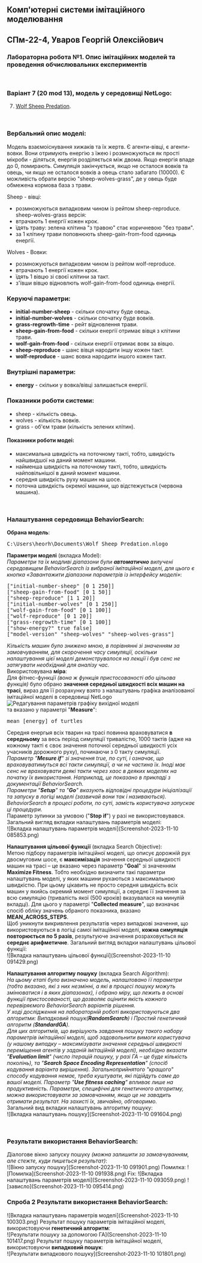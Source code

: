 ## Комп'ютерні системи імітаційного моделювання
## СПм-22-4, **Уваров Георгій Олексійович**
### Лабораторна робота №**1**. Опис імітаційних моделей та проведення обчислювальних експериментів

<br>

### Варіант 7 (20 mod 13), модель у середовищі NetLogo:
7. [Wolf Sheep Predation](http://www.netlogoweb.org/launch#http://www.netlogoweb.org/assets/modelslib/Sample%20Models/Biology/Wolf%20Sheep%20Predation.nlogo).

<br>

### Вербальний опис моделі:
Модель взаємоіснування хижаків та їх жертв. Є агенти-вівці, є агенти-вовки. Вони отримують енергію з їжею і розмножуються як прості мікроби - діляться, енергія розділяється між двома. Якщо енергія впаде до 0, помирають.
Симуляція закінчується, якщо не осталося вовків та овець, чи якщо не осталося вовків а овець стало забагато (10000).
Є можливість обрати версію "sheep-wolves-grass", де у овець буде обмежена кормова база з трави.

Sheep - вівці:
- розмножуються випадковим чином із рейтом sheep-reproduce.
sheep-wolves-grass версія:
- втрачають 1 енергії кожен крок.
- їдять траву: зелена клітина "з травою" стає коричневою "без трави".
- за 1 клітину трави поповнюють sheep-gain-from-food одиниць енергії.

Wolves - Вовки:
- розмножуються випадковим чином із рейтом wolf-reproduce.
- втрачають 1 енергії кожен крок.
- їдять 1 вівцю зі своєї клітини за такт.
- з'ївши вівцю відновлють wolf-gain-from-food одиниць енергії.

### Керуючі параметри:
- **initial-number-sheep** - скільки спочатку буде овець.
- **initial-number-wolves** - скільки спочатку буде вовків.
- **grass-regrowth-time** - рейт відновлення трави.
- **sheep-gain-from-food** - скільки енергії отримає вівця з клітини трави.
- **wolf-gain-from-food** - скільки енергії отримає вовк за вівцю.
- **sheep-reproduce** - шанс вівця народити іншу кожен такт.
- **wolf-reproduce** - шанс вовка народити іншого кожен такт.

### Внутрішні параметри:
- **energy** - скільки у вовка/вівці залишається енергії.

### Показники роботи системи:
- sheep - кількість овець.
- wolves - кількість вовків.
- grass - об'єм трави (кількість зелених клітин).


#### Показники роботи модеі:
- максимальна швидкість на поточному такті, тобто, швидкість найшвидшої на даний момент машини.
- найменша швидкість на поточному такті, тобто, швидкість найповільнішої в даний момент машини.
- середня швидкість руху машин на шосе.
- поточна швидкість окремої машини, що відстежується (червона машина).

<br>

### Налаштування середовища BehaviorSearch:

**Обрана модель**:
<pre>
C:\Users\heorh\Documents\Wolf Sheep Predation.nlogo
</pre>
**Параметри моделі** (вкладка Model):  
*Параметри та їх модливі діапазони були **автоматично** вилучені середовищем BehaviorSearch із вибраної імітаційної моделі, для цього є кнопка «Завантажити діапазони параметрів із інтерфейсу моделі»*:
<pre>
["initial-number-sheep" [0 1 250]]
["sheep-gain-from-food" [0 1 50]]
["sheep-reproduce" [1 1 20]]
["initial-number-wolves" [0 1 250]]
["wolf-gain-from-food" [0 1 100]]
["wolf-reproduce" [0 1 20]]
["grass-regrowth-time" [0 1 100]]
["show-energy?" true false]
["model-version" "sheep-wolves" "sheep-wolves-grass"]
</pre>
*Кількість машин було знижено мною, в порівнянні зі значенням за замовчуванням, для скорочення часу симуляції, оскільки налаштування цієї моделі демонструвалося на лекції і був сенс не затягувати необхідний для аналізу час.*  
Використовувана **міра**:  
Для фітнес-функції *(вона ж функція пристосованості або цільова функція)* було обрано **значення середньої швидкості всіх машин на трасі**, вираз для її розрахунку взято з налаштувань графіка аналізованої імітаційної моделі в середовищі NetLogo  
![Редагування параметрів графіку вихідної моделі](example-measure.png)  
та вказано у параметрі "**Measure**":
<pre>
mean [energy] of turtles
</pre>
Середня енергыя всіх тварин на трасі повинна враховуватися **в середньому** за весь період симуляції тривалістю, 1000 тактів (адже на кожному такті є своє значення поточної середньої швидкості усіх учасників дорожного руху), починаючи з 0 такту симуляції.  
*Параметр "**Mesure if**" зі значення true, по суті, і означає, що враховуватимуться всі такти симуляції, а чи не частина їх. Іноді має сенс не враховувати деякі такти через хаос в деяких моделях на початку їх використання. Наприклад, це показано в прикладі з документації BehaviorSearch.  
Параметри "**Setup**" та "**Go**" вказують відповідні процедури ініціалізації та запуску в логіці моделі (зазвичай вони так і називаються). BehaviorSearch в процесі роботи, по суті, замість користувача запускає ці процедури.*  
Параметр зупинки за умовою ("**Stop if**") у разі не використовувався.  
Загальний вигляд вкладки налаштувань параметрів моделі:  
![Вкладка налаштувань параметрів моделі](Screenshot-2023-11-10 085853.png)

**Налаштування цільової функції** (вкладка Search Objective):  
Метою підбору параметрів імітаційної моделі, що описує дорожній рух двосмуговим шосе, є **максимізація** значення середньої швидкості машин на трасі – це вказано через параметр "**Goal**" зі значенням **Maximize Fitness**. Тобто необхідно визначити такі параметри налаштувань моделі, у яких машини рухаються з максимальною швидкістю. При цьому цікавить не просто середня швидкість всіх машин у якийсь окремий момент симуляції, а середнє її значення за всю симуляцію (тривалість якої (500 кроків) вказувалася на минулій вкладці). Для цього у параметрі "**Collected measure**", що визначає спосіб обліку значень обраного показника, вказано **MEAN_ACROSS_STEPS**.  
Щоб уникнути викривлення результатів через випадкові значення, що використовуються в логіці самої імітаційної моделі, **кожна симуляція повторюється по 5 разів**, результуюче значення розраховується як **середнє арифметичне**.
Загальний вигляд вкладки налаштувань цільової функції:  
![Вкладка налаштувань цільової функції](Screenshot-2023-11-10 091429.png)

**Налаштування алгоритму пошуку** (вкладка Search Algorithm):  
*На цьому етапі було визначено модель, налаштовано її параметри (тобто вказано, які з них незмінні, а які в процесі пошуку можуть змінюватися і в яких діапазонах), і обрано міру, що лежить в основі функції пристосованості, що дозволяє оцінити якість кожного перевіряємого BehaviorSearch варіантів рішення.  
У ході дослідження на лабораторній роботі використовуються два алгоритми: Випадковий пошук(**RandomSearch**) і Простий генетичний алгоритм (**StandardGA**).  
Для цих алгоритмів, що вирішують завдання пошуку такого набору параметрів імітаційної моделі, щоб задовольнити вимоги користувача (у нашому випадку – максимізувати значення середньої швидкості переміщення агентів у заданій імітаційній моделі), необхідно вказати "**Evaluation limit**" (число ітерацій пошуку, у разі ГА – це буде кількість поколінь), та "**Search Space Encoding Representation**" (спосіб кодування варіанта вирішення). Загальноприйнятого "кращого" способу кодування немає, треба куштувати, які підійдуть саме до вашої моделі.
Параметр "**Use fitness caching**" впливає лише на продуктивність.
Параметри, специфічні для генетичного алгоритму, можна використовувати за замовчанням, якщо це не завадить отримати результат. На захисті їх, звичайно, обговоримо.*  
Загальний вид вкладки налаштувань алгоритму пошуку:  
![Вкладка налаштувань пошуку](Screenshot-2023-11-10 091604.png)

<br>

### Результати використання BehaviorSearch:
Діалогове вікно запуску пошуку *(можна залишити за замовчуванням, але стежте, куди пишеться результат)*:  
![Вікно запуску пошуку](Screenshot-2023-11-10 091901.png)
Помилка:
![Помилка](Screenshot-2023-11-10 091938.png)
Fix:
![Вкладка налаштувань параметрів моделі](Screenshot-2023-11-10 093059.png)
![зависло](Screenshot-2023-11-10 095414.png)

### Спроба 2 Результати використання BehaviorSearch:
![Вкладка налаштувань параметрів моделі](Screenshot-2023-11-10 100303.png)
Результат пошуку параметрів імітаційної моделі, використовуючи **генетичний алгоритм**:  
![Результати пошуку за допомогою ГА](Screenshot-2023-11-10 101417.png)
Результат пошуку параметрів імітаційної моделі, використовуючи **випадковий пошук**:  
![Результати випадкового пошуку](Screenshot-2023-11-10 101801.png)
